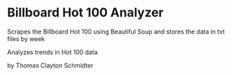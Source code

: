 # Billboard Hot 100 Analyzer

Scrapes the Billboard Hot 100 using Beautiful Soup and stores the data in txt files by week

Analyzes trends in Hot 100 data

by Thomas Clayton Schmidter
